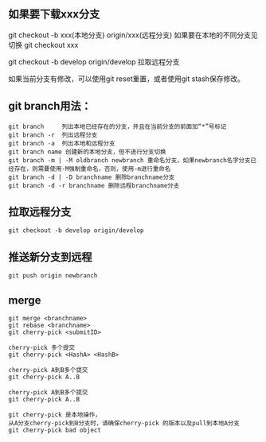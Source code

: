 ## 如果要下载xxx分支
git checkout -b xxx(本地分支) origin/xxx(远程分支)
如果要在本地的不同分支见切换
git checkout xxx

git checkout -b   develop origin/develop  拉取远程分支

如果当前分支有修改，可以使用git reset重置，或者使用git stash保存修改。

## git branch用法：
```
git branch     列出本地已经存在的分支，并且在当前分支的前面加“*”号标记
git branch -r  列出远程分支
git branch -a  列出本地和远程分支
git branch name 创建新的本地分支，但不进行分支切换
git branch -m | -M oldbranch newbranch 重命名分支，如果newbranch名字分支已经存在，则需要使用-M强制重命名，否则，使用-m进行重命名
git branch -d | -D branchname 删除branchname分支
git branch -d -r branchname 删除远程branchname分支

```

## 拉取远程分支
```
git checkout -b develop origin/develop

```
## 推送新分支到远程
```
git push origin newbranch

```
## merge

```
git merge <branchname>
git rebase <branchname>
git cherry-pick <submitID>

cherry-pick 多个提交
git cherry-pick <HashA> <HashB>

cherry-pick A到B多个提交
git cherry-pick A..B 

cherry-pick A到B多个提交
git cherry-pick A..B 

git cherry-pick 是本地操作，
从A分支cherry-pick到B分支时，请确保cherry-pick 的版本以及pull到本地A分支
git cherry-pick bad object
```